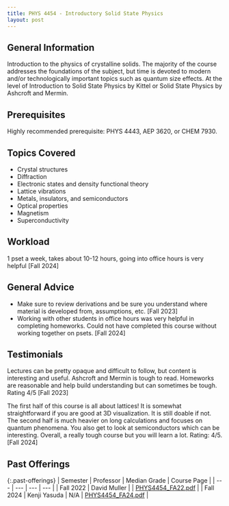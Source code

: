 ```yaml
---
title: PHYS 4454 - Introductory Solid State Physics
layout: post
---
```


<link rel="stylesheet" href="/main.css">

## General Information

Introduction to the physics of crystalline solids. The majority of the course addresses the foundations of the subject, but time is devoted to modern and/or technologically important topics such as quantum size effects. At the level of Introduction to Solid State Physics by Kittel or Solid State Physics by Ashcroft and Mermin.

## Prerequisites

Highly recommended prerequisite: PHYS 4443, AEP 3620, or CHEM 7930.

## Topics Covered

  - Crystal structures
  - Diffraction
  - Electronic states and density functional theory
  - Lattice vibrations
  - Metals, insulators, and semiconductors
  - Optical properties
  - Magnetism
  - Superconductivity

## Workload

1 pset a week, takes about 10-12 hours, going into office hours is very helpful [Fall 2024]

## General Advice

  - Make sure to review derivations and be sure you understand where material is developed from, assumptions, etc. [Fall 2023]
  - Working with other students in office hours was very helpful in completing homeworks. Could not have completed this course without working together on psets. [Fall 2024]

## Testimonials

Lectures can be pretty opaque and difficult to follow, but content is interesting and useful. Ashcroft and Mermin is tough to read. Homeworks are reasonable and help build understanding but can sometimes be tough. Rating 4/5 [Fall 2023]

The first half of this course is all about lattices! It is somewhat straightforward if you are good at 3D visualization. It is still doable if not. The second half is much heavier on long calculations and focuses on quantum phenomena. You also get to look at semiconductors which can be interesting. Overall, a really tough course but you will learn a lot. Rating: 4/5. [Fall 2024]

## Past Offerings

{:.past-offerings}
| Semester | Professor | Median Grade | Course Page |
| --- | --- | --- | --- |
| Fall 2022 | David Muller |  | <a href="/syllabi/PHYS4454_FA22.pdf">PHYS4454_FA22.pdf</a> |
| Fall 2024 | Kenji Yasuda | N/A | <a href="/syllabi/PHYS4454_FA24.pdf">PHYS4454_FA24.pdf</a> |
